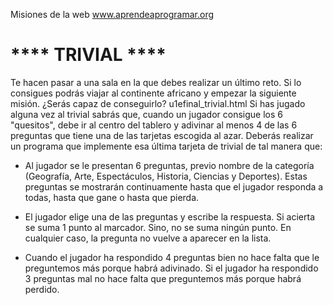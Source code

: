 

Misiones de la web www.aprendeaprogramar.org


# **** TRIVIAL **** 

Te hacen pasar a una sala en la que debes realizar un último reto. Si lo consigues podrás viajar al continente africano y empezar la siguiente misión. ¿Serás capaz de conseguirlo?
u1efinal_trivial.html
Si has jugado alguna vez al trivial sabrás que, cuando un jugador consigue los 6 "quesitos", debe ir al centro del tablero y adivinar al menos 4 de las 6 preguntas que tiene una de las tarjetas escogida al azar.
Deberás realizar un programa que implemente esa última tarjeta de trivial de tal manera que:

* Al jugador se le presentan 6 preguntas, previo nombre de la categoría (Geografía, Arte, Espectáculos, Historia, Ciencias y Deportes). Estas preguntas se mostrarán continuamente hasta que el jugador responda a todas, hasta que gane o hasta que pierda.
+ El jugador elige una de las preguntas y escribe la respuesta. Si acierta se suma 1 punto al marcador. Sino, no se suma ningún punto. En cualquier caso, la pregunta no vuelve a aparecer en la lista.
- Cuando el jugador ha respondido 4 preguntas bien no hace falta que le preguntemos más porque habrá adivinado. Si el jugador ha respondido 3 preguntas mal no hace falta que preguntemos más porque habrá perdido.



